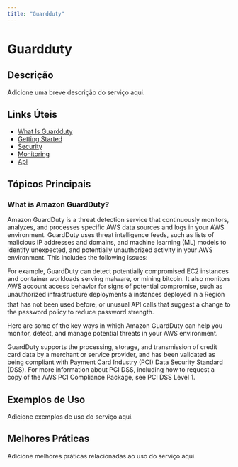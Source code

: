 ```yaml
---
title: "Guardduty"
---
```


# Guardduty

## Descrição

Adicione uma breve descrição do serviço aqui.

## Links Úteis

- [What Is Guardduty](https://docs.aws.amazon.com/guardduty/latest/ug/what-is-guardduty.html)
- [Getting Started](https://docs.aws.amazon.com/guardduty/latest/ug/getting-started.html)
- [Security](https://docs.aws.amazon.com/guardduty/latest/ug/security.html)
- [Monitoring](https://docs.aws.amazon.com/guardduty/latest/ug/monitoring.html)
- [Api](https://docs.aws.amazon.com/guardduty/latest/ug/api.html)

## Tópicos Principais

### What is Amazon GuardDuty?

Amazon GuardDuty is a threat detection service that continuously monitors, analyzes, and
        processes specific AWS data sources and logs in your AWS environment. 
        GuardDuty uses threat intelligence feeds, such as lists of malicious
        IP addresses and domains, and machine learning (ML) models to identify unexpected, and potentially
        unauthorized activity in your AWS environment. This includes the following issues:
        

For example, GuardDuty can
        detect potentially compromised EC2 instances and container workloads serving malware, or mining bitcoin.
        It also monitors AWS account access behavior for signs of potential compromise, such as unauthorized
        infrastructure deployments â instances deployed in a Region that has not been used
        before, or unusual API calls that suggest a change to the password policy to reduce password strength.

Here are some of the key ways in which Amazon GuardDuty can help you monitor, detect, and 
            manage potential threats in your AWS environment.

GuardDuty supports the processing, storage, and transmission 
of credit card data by a merchant or service provider, and has been 
validated as being compliant with Payment Card Industry (PCI) Data Security Standard (DSS). 
For more information about PCI DSS, including how to request a copy of the AWS PCI Compliance Package, 
see PCI DSS Level 1.


## Exemplos de Uso

Adicione exemplos de uso do serviço aqui.

## Melhores Práticas

Adicione melhores práticas relacionadas ao uso do serviço aqui.
